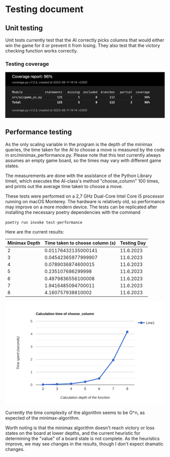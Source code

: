 # Testing document


## Unit testing

Unit tests currently test that the AI correctly picks columns that would either win the game for it or prevent it from losing. They also test that the victory checking function works correctly.

### Testing coverage

![](./pictures/CoverageReport.png)

## Performance testing

As the only scaling variable in the program is the depth of the minimax queries, the time taken for the AI to choose a move is measured by the code in src/minimax_performance.py. Please note that this test currently always assumes an empty game board, so the times may vary with different game states.

The measurements are done with the assistance of the Python Library timeit, which executes the AI-class's method "choose_column" 100 times, and prints out the average time taken to choose a move.

These tests were performed on a 2,7 GHz Dual-Core Intel Core i5 processor running on macOS Monterey. The hardware is relatively old, so performance may improve on a more modern device. The tests can be replicated after installing the necessary poetry dependencies with the command

`poetry run invoke test-performance`

Here are the current results:

|Minimax Depth|Time taken to choose column (s)|Testing Day|
|-|-|-|
|2|0.01176432135000141|11.6.2023|
|3|0.04542365977999907|11.6.2023|
|4|0.0789036874600015|11.6.2023|
|5|0.235107686299998|11.6.2023|
|6|0.4979836556100008|11.6.2023|
|7|1.9416485094700011|11.6.2023|
|8|4.160757938810002|11.6.2023|

![](./pictures/perftestlinegraph1.svg)

Currently the time complexity of the algorithm seems to be O^n, as expected of the minimax-algorithm.

Worth noting is that the minimax algorithm doesn't reach victory or loss states on the board at lower depths, and the current heuristic for determining the "value" of a board state is not complete. As the heuristics improve, we may see changes in the results, though I don't expect dramatic changes.
